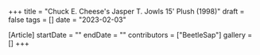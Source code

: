 +++
title = "Chuck E. Cheese's Jasper T. Jowls 15' Plush (1998)"
draft = false
tags = []
date = "2023-02-03"

[Article]
startDate = ""
endDate = ""
contributors = ["BeetleSap"]
gallery = []
+++
